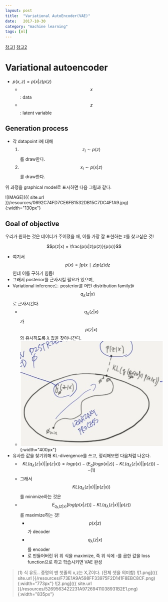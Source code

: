 ```yaml
---
layout: post
title:  "Variational AutoEncoder(VAE)"
date:   2017-10-30 
category: "machine learning"
tags: [ml]
---
```

[참고1](https://jaan.io/what-is-variational-autoencoder-vae-tutorial/)
[참고2](http://jaejunyoo.blogspot.com/2017/04/auto-encoding-variational-bayes-vae-1.html)
# Variational autoencoder

* $p(x, z) = p(x\vert z)p(z)$
  * $$x$$: data
  * $$z$$: latent variable

## Generation process
* 각 datapoint i에 대해
    1. $$z_i \sim p(z)$$를 draw한다.
    2. $$x_i \sim p(x\vert z)$$를 draw한다.

위 과정을 graphical model로 표시하면 다음 그림과 같다.

![IMAGE]({{ site.url }}/resources/0692C74FD7CE6FB1532DB15C7DC4F1A9.jpg){:width="130px"}

## Goal of objective

우리가 원하는 것은 데이터가 주어졌을 때, 이를 가장 잘 표현하는 z를 찾고싶은 것!

$$p(z|x) = \frac{p(x|z)p(z)}{p(x)}$$

* 여기서 $$p(x)=∫p(x∣z)p(z)dz$$ 인데 이를 구하기 힘듬!
* 그래서 posterior를 근사시킬 필요가 있으며,
* Variational inference는 posterior를 어떤 distribution family들 $$q_\lambda(z\vert x)$$로 근사시킨다. 
  * $$q_\lambda(z\vert x)$$가 $$ p(z \vert x) $$와 유사하도록 $\lambda$ 값을 찾아나간다.
  * ![3.png](/resources/58DFD32E2D1E50EAB2B4B402596FCCF4.png){:width="400px"}
* 유사한 값을 찾기위해 KL-divergence를 쓰고, 정리해보면 다음처럼 나온다.
  * $$KL(q_\lambda(z \vert x) \vert\vert p(z\vert x)) = logp(x)-\left ( E_q[log{p(x\vert z)}] - KL(q_\lambda(z\vert x) \vert\vert p(z)) \right ) -- (1)$$
  * 그래서 $$KL(q_\lambda(z\vert x) \vert\vert p(z\vert x))$$를 minimize하는 것은
  * $$E_{q_\lambda(z\vert x)}[log( p(x\vert z) )] - KL(q_\lambda(z\vert x) \vert\vert p(z))$$ 를 maximize하는 것!
    * $$p(x\vert z)$$가 decoder
    * $$q_\lambda(z\vert x)$$를 encoder
    * 로 만들어버린 뒤 위 식을 maximize, 즉 위 식에 -를 곱한 값을 loss function으로 하고 학습시키면 VAE 완성


> (1) 식 유도..
증명의 맨 첫줄의 x,z는 X,Z이다. (전체 셋을 의미함)
![1.png]({{ site.url }}/resources/F73E1A9A598FF33975F2D141F8EBC8CF.png){:width="773px"}
![2.png]({{ site.url }}/resources/5269563422231A97269411038931B2E1.png){:width="835px"}
